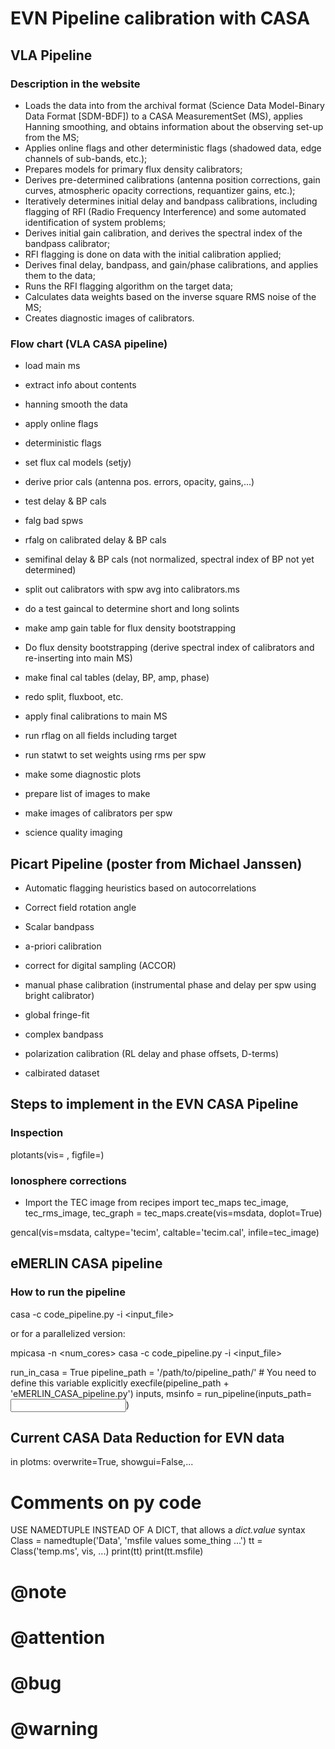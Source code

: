 # EVN Pipeline calibration with CASA


## VLA Pipeline

### Description in the website

- Loads the data into from the archival format (Science Data Model-Binary Data Format [SDM-BDF]) to a CASA MeasurementSet (MS), applies Hanning smoothing, and obtains information about the observing set-up from the MS;
- Applies online flags and other deterministic flags (shadowed data, edge channels of sub-bands, etc.);
- Prepares models for primary flux density calibrators;
- Derives pre-determined calibrations (antenna position corrections, gain curves, atmospheric opacity corrections, requantizer gains, etc.);
- Iteratively determines initial delay and bandpass calibrations, including flagging of RFI (Radio Frequency Interference) and some automated identification of system problems;
- Derives initial gain calibration, and derives the spectral index of the bandpass calibrator;
- RFI flagging is done on data with the initial calibration applied;
- Derives final delay, bandpass, and gain/phase calibrations, and applies them to the data;
- Runs the RFI flagging algorithm on the target data;
- Calculates data weights based on the inverse square RMS noise of the MS;
- Creates diagnostic images of calibrators.


### Flow chart (VLA CASA pipeline)

- load main ms
- extract info about contents

- hanning smooth the data

- apply online flags
- deterministic flags

- set flux cal models (setjy)

- derive prior cals (antenna pos. errors, opacity, gains,...)

- test delay & BP cals

- falg bad spws

- rfalg on calibrated delay & BP cals

- semifinal delay & BP cals (not normalized, spectral index of BP not yet determined)

- split out calibrators with spw avg into calibrators.ms
- do a test gaincal to determine short and long solints

- make amp gain table for flux density bootstrapping
- Do flux density bootstrapping (derive spectral index of calibrators and re-inserting into main MS)

- make final cal tables (delay, BP, amp, phase)
- redo split, fluxboot, etc.

- apply final calibrations to main MS

- run rflag on all fields including target

- run statwt to set weights using rms per spw

- make some diagnostic plots

- prepare list of images to make

- make images of calibrators per spw

- science quality imaging



## Picart Pipeline (poster from Michael Janssen)

- Automatic flagging heuristics based on autocorrelations

- Correct field rotation angle
- Scalar bandpass
- a-priori calibration
- correct for digital sampling (ACCOR)

- manual phase calibration (instrumental phase and delay per spw using bright calibrator)

- global fringe-fit

- complex bandpass

- polarization calibration (RL delay and phase offsets, D-terms)

- calbirated dataset




## Steps to implement in the EVN CASA Pipeline

### Inspection

plotants(vis= , figfile=)


### Ionosphere corrections

- Import the TEC image
from recipes import tec_maps
tec_image, tec_rms_image, tec_graph = tec_maps.create(vis=msdata, doplot=True)

gencal(vis=msdata, caltype='tecim', caltable='tecim.cal', infile=tec_image)


## eMERLIN CASA pipeline

### How to run the pipeline

casa -c code_pipeline.py -i <input_file>

or for a parallelized version:

mpicasa -n <num_cores> casa -c code_pipeline.py -i <input_file>

run_in_casa = True
pipeline_path = '/path/to/pipeline_path/'   # You need to define this variable explicitly
execfile(pipeline_path + 'eMERLIN_CASA_pipeline.py')
inputs, msinfo = run_pipeline(inputs_path=<input file>)





## Current CASA Data Reduction for EVN data


in plotms:  overwrite=True, showgui=False,...



# Comments on py code



USE NAMEDTUPLE INSTEAD OF A DICT, that allows a *dict.value* syntax
Class = namedtuple('Data', 'msfile values some_thing ...')
tt = Class('temp.ms', vis, ...)
print(tt)
print(tt.msfile)


# @note
# @attention
# @bug
# @warning











